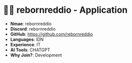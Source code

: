 
#  🧑‍💻 rebornreddio - Application

- **Nmae**: rebornreddio 
- **Discord**: rebornreddio
- **GitHub**: https://github.com/rebornreddio
- **Languages**: IDN
- **Experience**: IT
- **AI Tools**: CHATGPT
- **Why Join?**: Development
